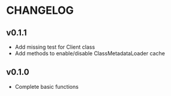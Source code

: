 CHANGELOG
=========

## v0.1.1

- Add missing test for Client class
- Add methods to enable/disable ClassMetadataLoader cache

## v0.1.0

- Complete basic functions
